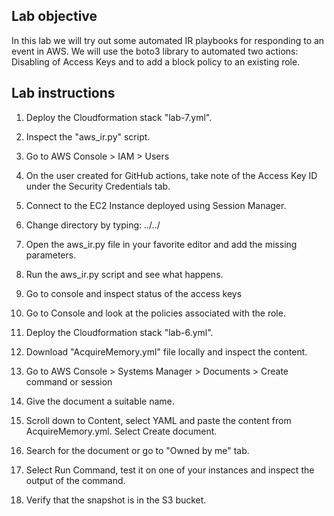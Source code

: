 ## Lab objective
In this lab we will try out some automated IR playbooks for responding to an event in AWS. We will use the boto3 library to automated two actions: Disabling of Access Keys and to add a block policy to an existing role.

## Lab instructions
1. Deploy the Cloudformation stack "lab-7.yml".
2. Inspect the  "aws_ir.py" script.
3. Go to AWS Console > IAM > Users
4. On the user created for GitHub actions, take note of the Access Key ID under the Security Credentials tab.
5. Connect to the EC2 Instance deployed using Session Manager.
6. Change directory by typing: ../../
7. Open the aws_ir.py file in your favorite editor and add the missing parameters.
8. Run the aws_ir.py script and see what happens.
9. Go to console and inspect status of the access keys
10. Go to Console and look at the policies associated with the role. 

1. Deploy the Cloudformation stack "lab-6.yml".
2. Download "AcquireMemory.yml" file locally and inspect the content.
3. Go to AWS Console > Systems Manager > Documents > Create command or session
4. Give the document a suitable name.
5. Scroll down to Content, select YAML and paste the content from AcquireMemory.yml. Select Create document.
6. Search for the document or go to "Owned by me" tab.
7. Select Run Command, test it on one of your instances and inspect the output of the command.
8. Verify that the snapshot is in the S3 bucket.